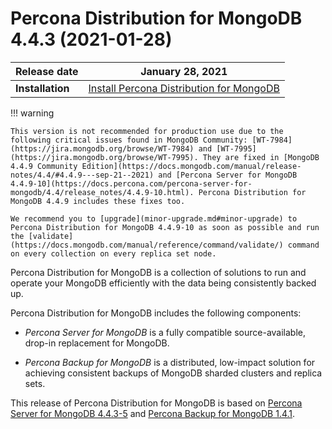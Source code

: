 # Percona Distribution for MongoDB 4.4.3 (2021-01-28)

| **Release date** | January 28, 2021   |
| ---------------- | ------------------ |
| **Installation** | [Install Percona Distribution for MongoDB](installation.md)|
    

!!! warning

    This version is not recommended for production use due to the following critical issues found in MongoDB Community: [WT-7984](https://jira.mongodb.org/browse/WT-7984) and [WT-7995](https://jira.mongodb.org/browse/WT-7995). They are fixed in [MongoDB 4.4.9 Community Edition](https://docs.mongodb.com/manual/release-notes/4.4/#4.4.9---sep-21--2021) and [Percona Server for MongoDB 4.4.9-10](https://docs.percona.com/percona-server-for-mongodb/4.4/release_notes/4.4.9-10.html). Percona Distribution for MongoDB 4.4.9 includes these fixes too.

    We recommend you to [upgrade](minor-upgrade.md#minor-upgrade) to Percona Distribution for MongoDB 4.4.9-10 as soon as possible and run the [validate](https://docs.mongodb.com/manual/reference/command/validate/) command on every collection on every replica set node.

Percona Distribution for MongoDB is a collection of solutions to run and operate your
MongoDB efficiently with the data being consistently backed up.

Percona Distribution for MongoDB includes the following components:

* *Percona Server for MongoDB* is a fully compatible source-available, drop-in replacement
for MongoDB.

* *Percona Backup for MongoDB* is a distributed, low-impact solution for achieving
consistent backups of MongoDB sharded clusters and replica sets.

This release of Percona Distribution for MongoDB is based on [Percona Server for MongoDB 4.4.3-5](https://docs.percona.com/percona-server-for-mongodb/4.4/release_notes/4.4.3-5.html) and [Percona Backup for MongoDB 1.4.1](https://docs.percona.com/percona-backup-mongodb/release-notes/1.4.1.html).
